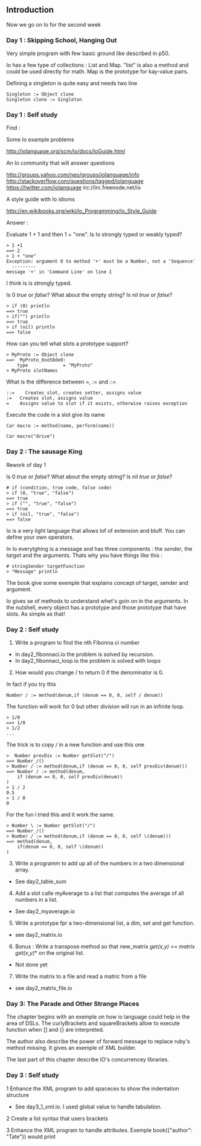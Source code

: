 ## Introduction

Now we go on Io for the second week

### Day 1 : Skipping School, Hanging Out

Very simple program with few basic ground like described in p50.

Io has a few type of collections : List and Map. "list" is also a method and could be used directly for math. Map is the prototype for kay-value pairs.

Defining a singleton is quite easy and needs two line

    Singleton := Object clone
    Singleton clone := Singleton

### Day 1 : Self study

Find :

Some Io example problems

http://iolanguage.org/scm/io/docs/IoGuide.html

An Io community that will answer questions

http://groups.yahoo.com/neo/groups/iolanguage/info
http://stackoverflow.com/questions/tagged/iolanguage
https://twitter.com/iolanguage
irc://irc.freenode.net/io

A style guide with Io idioms

http://en.wikibooks.org/wiki/Io_Programming/Io_Style_Guide

Answer :

Evaluate 1 + 1 and then 1 + "one". Is Io strongly typed or weakly typed?

    > 1 +1
    ==> 2
    > 1 + "one"
    Exception: argument 0 to method '+' must be a Number, not a 'Sequence'
      ---------
    message '+' in 'Command Line' on line 1

I think is is strongly typed.

Is 0 *true* or *false*? What about the empty string? Is nil *true* or *false*?

    > if (0) println
    ==> true
    > if("") println
    ==> true
    > if (nil) println
    ==> false

How can you tell what slots a prototype support?

    > MyProto := Object clone
    ==>  MyProto_0xe58de0:
        type             = "MyProto"
    > MyProto slotNames

What is the difference between =, := and ::=

    ::=    Creates slot, creates setter, assigns value
    :=   Creates slot, assigns value
    =    Assigns value to slot if it exists, otherwise raises exception

Execute the code in a slot give its name


    Car macro := method(name, perform(name))

    Car macro("drive")


### Day 2 : The sausage King

Rework of day 1

Is 0 *true* or *false*? What about the empty string? Is nil *true* or *false*?

    # if (condition, true code, false code)
    > if (0, "true", "false")
    ==> true
    > if ("", "true", "false")
    ==> true
    > if (nil, "true", "false")
    ==> false

Io is a very light language that allows lof of extension and bluff. You can define your own operators.

In Io everytghing is a message and has three components : the *sender*, the *target* and the arguments. Thats why you have things like this :

    # stringSender targetFunction
    > "Message" println

The book give some exemple that explains concept of target, sender and argument.

Io gives se of methods to understand whet's goin on in the arguments. In the nutshell, every object has a prototype and those prototype that have slots. As simple as that!

### Day 2 : Self study

1. Write a program to find the nth Fibonna ci number

- In day2_fibonnaci.io the problem is solved by recursion.
- In day2_fibonnaci_loop.io the problem is solved with loops

2. How would you change / to return 0 if the denominator is 0.

In fact if you try this

    Number / := method(denum,if (denum == 0, 0, self / denum))

The function will work for 0 but other division will run in an infinite loop.

    > 1/0
    ==> 1/0
    > 1/2
    ...

The trick is to copy */* in a new function and use this one

    >  Number prevDiv := Number getSlot("/")
    ==> Number_/()
    > Number / := method(denum,if (denum == 0, 0, self prevDiv(denum)))
    ==> Number / := method(denum,
        if (denum == 0, 0, self prevDiv(denum))
    )
    > 1 / 2
    0.5
    > 1 / 0
    0

For the fun i tried this and it work the same.

    > Number \ := Number getSlot("/")
    ==> Number_/()
    > Number / := method(denum,if (denum == 0, 0, self \(denum)))
    ==> method(denum,
        if(denum == 0, 0, self \(denum))
    )

3. Write a programm to add up all of the numbers in a two dimensional array.

- See day2_table_sum

4. Add a slot calle myAverage to a list that computes the average of all numbers in a list.

- See day2_myaverage.io

5. Write a prototype fpr a two-dimensional list, a dim, set and get function.

- see day2_matrix.io

6. Bonus : Write a transpose method so that new_matrix *get(x,y) == matrix get(x,y)** on the original list.

- Not done yet

7. Write the matrix to a file and read a matric from a file

- see day2_matrix_file.io

### Day 3: The Parade and Other Strange Places

The chapter begins with an exemple on how io language could help in the area of DSLs. The curlyBrackets and squareBrackets allow to execute function when [] and {} are interpreted.

The author also describe the power of forward message to replace ruby's method missing. It gives an exemple of XML builder.

The last part of this chapter describe IO's concurrencey libraries.
### Day 3 : Self study

1 Enhance the XML program to add spaceces to show the indentation structure

- See day3_1_xml.io. I used global value to handle tabulation.

2 Create a list syntax that users brackets


3 Enhance the XML program to handle attributes. Exemple book({"author": "Tate"}) would print <book author="Tate">